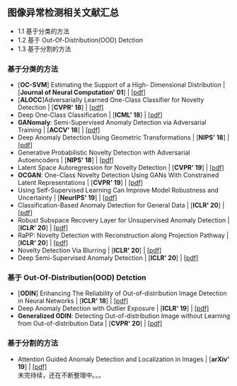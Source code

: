 ## 图像异常检测相关文献汇总
- 1.1 基于分类的方法
- 1.2 基于 Out-Of-Distribution(OOD) Detction 
- 1.3 基于分割的方法
### 基于分类的方法
* [**OC-SVM**] Estimating the Support of a High- Dimensional Distribution | [**Journal of Neural Computation' 01**] | [[pdf]]()
* [**ALOCC**]Adversarially Learned One-Class Classifier for Novelty Detection  | [**CVPR' 18**] | [[pdf]]()
* Deep One-Class Classification | [**ICML' 18**] | [[pdf]]()
* **GANomaly**: Semi-Supervised Anomaly Detection via Adversarial Training | [**ACCV' 18**] | [[pdf]]()
* Deep Anomaly Detection Using Geometric Transformations | [**NIPS' 18**] | [[pdf]]()
* Generative Probabilistic Novelty Detection with Adversarial Autoencoders | [**NIPS' 18**] | [[pdf]]()
* Latent Space Autoregression for Novelty Detection | [**CVPR' 19**] | [[pdf]]()
* **OCGAN**: One-Class Novelty Detection Using GANs With Constrained Latent Representations | [**CVPR' 19**] | [[pdf]]()
* Using Self-Supervised Learning Can Improve Model Robustness and Uncertainty | [**NeurIPS' 19**] | [[pdf]]()
* Classification-Based Anomaly Detection for General Data | [**ICLR' 20**] | [[pdf]]()
* Robust Subspace Recovery Layer for Unsupervised Anomaly Detection | [**ICLR' 20**] | [[pdf]]()
* RaPP: Novelty Detection with Reconstruction along Projection Pathway | [**ICLR' 20**] | [[pdf]]()
* Novelty Detection Via Blurring | [**ICLR' 20**] | [[pdf]]()
* Deep Semi-Supervised Anomaly Detection | [**ICLR' 20**] | [[pdf]]()
### 基于 Out-Of-Distribution(OOD) Detction 
* [**ODIN**] Enhancing The Reliability of Out-of-distribution Image Detection in Neural Networks | [**ICLR' 18**] | [[pdf]]()
* Deep Anomaly Detection with Outlier Exposure | [**ICLR' 19**] | [[pdf]]()
* **Generalized ODIN**: Detecting Out-of-distribution Image without Learning from Out-of-distribution Data | [**CVPR' 20**] | [[pdf]]()
### 基于分割的方法
* Attention Guided Anomaly Detection and Localization in Images | [**arXiv' 19**] | [[pdf]]() <br>
未完待续，还在不断整理中。。。



